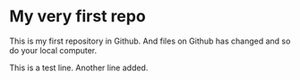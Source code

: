 # My very first repo
This is my first repository in Github. And files on Github has changed and so do your local computer.

This is a test line.
Another line added.